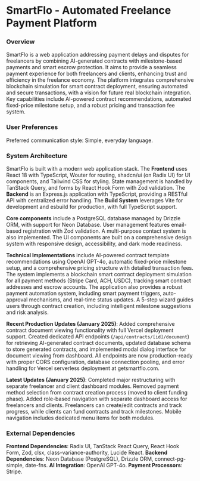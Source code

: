 # SmartFlo - Automated Freelance Payment Platform

### Overview
SmartFlo is a web application addressing payment delays and disputes for freelancers by combining AI-generated contracts with milestone-based payments and smart escrow protection. It aims to provide a seamless payment experience for both freelancers and clients, enhancing trust and efficiency in the freelance economy. The platform integrates comprehensive blockchain simulation for smart contract deployment, ensuring automated and secure transactions, with a vision for future real blockchain integration. Key capabilities include AI-powered contract recommendations, automated fixed-price milestone setup, and a robust pricing and transaction fee system.

### User Preferences
Preferred communication style: Simple, everyday language.

### System Architecture
SmartFlo is built with a modern web application stack. The **Frontend** uses React 18 with TypeScript, Wouter for routing, shadcn/ui (on Radix UI) for UI components, and Tailwind CSS for styling. State management is handled by TanStack Query, and forms by React Hook Form with Zod validation. The **Backend** is an Express.js application with TypeScript, providing a RESTful API with centralized error handling. The **Build System** leverages Vite for development and esbuild for production, with full TypeScript support.

**Core components** include a PostgreSQL database managed by Drizzle ORM, with support for Neon Database. User management features email-based registration with Zod validation. A multi-purpose contact system is also implemented. The UI components are built on a comprehensive design system with responsive design, accessibility, and dark mode readiness.

**Technical Implementations** include AI-powered contract template recommendations using OpenAI GPT-4o, automatic fixed-price milestone setup, and a comprehensive pricing structure with detailed transaction fees. The system implements a blockchain smart contract deployment simulation for all payment methods (Stripe Card, ACH, USDC), tracking smart contract addresses and escrow accounts. The application also provides a robust payment automation system, including smart payment triggers, auto-approval mechanisms, and real-time status updates. A 5-step wizard guides users through contract creation, including intelligent milestone suggestions and risk analysis.

**Recent Production Updates (January 2025)**: Added comprehensive contract document viewing functionality with full Vercel deployment support. Created dedicated API endpoints (`/api/contracts/[id]/document`) for retrieving AI-generated contract documents, updated database schema to store generated contracts, and implemented modal dialog interface for document viewing from dashboard. All endpoints are now production-ready with proper CORS configuration, database connection pooling, and error handling for Vercel serverless deployment at getsmartflo.com.

**Latest Updates (January 2025)**: Completed major restructuring with separate freelancer and client dashboard modules. Removed payment method selection from contract creation process (moved to client funding phase). Added role-based navigation with separate dashboard access for freelancers and clients. Freelancers can create/edit contracts and track progress, while clients can fund contracts and track milestones. Mobile navigation includes dedicated menu items for both modules.

### External Dependencies
**Frontend Dependencies**: Radix UI, TanStack React Query, React Hook Form, Zod, clsx, class-variance-authority, Lucide React.
**Backend Dependencies**: Neon Database (PostgreSQL), Drizzle ORM, connect-pg-simple, date-fns.
**AI Integration**: OpenAI GPT-4o.
**Payment Processors**: Stripe.